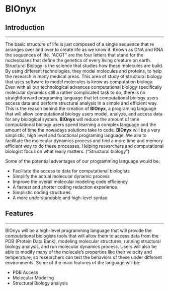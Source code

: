 # **BIOnyx**


## **Introduction**
***
The basic structure of life is just composed of a single sequence that re arranges over and over to create life as we know it. Known as DNA and RNA the sequences of life. “ACGT” are the four letters that stand for the nucleobases that define the genetics of every living creature on earth. Structural Biology is the science that studies how these molecules are build. By using different technologies, they model molecules and proteins, to help the research in many medical areas. This area of study of structural biology that uses software to model molecules is know as computation biology. Even with all our technological advances computational biology specifically molecular dynamics still a rather complicated task to do, there is no straightforward programing language that let computational biology users access data and perform structural analysis in a simple and efficient way. This is the reason behind the creation of **BIOnyx**, a programing language that will allow computational biology users model, analyze, and access data for any biological system. **BIOnyx** will reduce the amount of time computational biology users spend learning a complex language and the amount of time the nowadays solutions take to code. **BIOnyx** will be a very simplistic, high level and functional programing language. We aim to facilitate the molecular dynamics process and find a more time and memory efficient way to do these processes. Helping researchers and computational biologist focus on what really matters. (“Structural biology”)

Some of the potential advantages of our programming language would be:

* Facilitate the access to data for computational biologists
* Simplify the actual molecular dynamic process
* Improve the overall molecular modeling code efficiency
* A fastest and shorter coding redaction experience.
* Simplistic coding structures.
* A more understandable and high-level syntax.


## **Features**
***
BIOnyx will be a high-level programming language that will provide the computational biologists tools that will allow them to access data from the PDB (Protein Data Bank), modeling molecular structures, running structural biology analysis, and run molecular dynamics process.  Users will also be able to modify many of the molecule’s properties like their velocity and temperature, so researchers can test the behaviors of these under different environments. Some of the main features of the language will be:
* PDB Access 
* Molecular Modeling
* Structural Biology analysis
